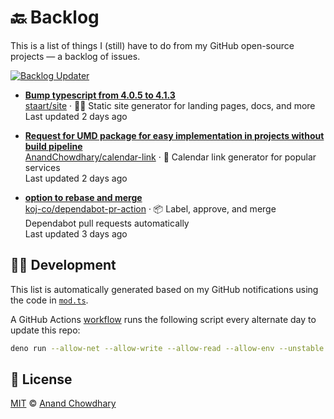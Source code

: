 # 🔙 Backlog

This is a list of things I (still) have to do from my GitHub open-source projects — a backlog of issues.

[![Backlog Updater](https://github.com/AnandChowdhary/backlog/workflows/Backlog%20Updater/badge.svg)](https://github.com/AnandChowdhary/backlog/actions)

- **[Bump typescript from 4.0.5 to 4.1.3](https://github.com/staart/site/pulls/317)**  
[staart/site](https://github.com/staart/site) · 🏁📑 Static site generator for landing pages, docs, and more  
Last updated 2 days ago  

- **[Request for UMD package for easy implementation in projects without build pipeline](https://github.com/AnandChowdhary/calendar-link/issues/220)**  
[AnandChowdhary/calendar-link](https://github.com/AnandChowdhary/calendar-link) · 📅 Calendar link generator for popular services  
Last updated 2 days ago  

- **[option to rebase and merge](https://github.com/koj-co/dependabot-pr-action/issues/17)**  
[koj-co/dependabot-pr-action](https://github.com/koj-co/dependabot-pr-action) · 📦 Label, approve, and merge Dependabot pull requests automatically  
Last updated 3 days ago  


## 👩‍💻 Development

This list is automatically generated based on my GitHub notifications using the code in [`mod.ts`](./mod.ts).

A GitHub Actions [workflow](./.github/workflows/update.yml) runs the following script every alternate day to update this repo:

```bash
deno run --allow-net --allow-write --allow-read --allow-env --unstable mod.ts
```

## 📄 License

[MIT](./LICENSE) © [Anand Chowdhary](https://anandchowdhary.com)
